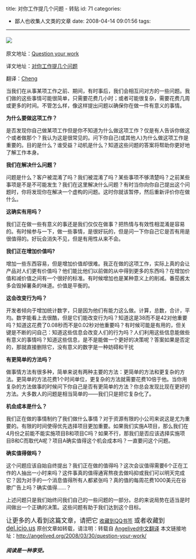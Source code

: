 title: 对你工作提几个问题 -  转贴
id: 71
categories:
  - 鄙人也收集人文类的文章
date: 2008-04-14 09:01:56
tags:
---

<div id="msgcns!9697D6160EFEBC17!1645" class="bvMsg">

#### ![](http://www.37signals.com/svn/images/sxsw-questions-slide.png)

原文地址：[Question your work](http://www.37signals.com/svn/posts/913-question-your-work) <p>译文地址：[对你工作提几个问题](http://angelived.org/2008/03/30/question-your-work) <p>翻译：[Cheng](http://angelived.org/) <p>当我们在从事某项工作之前、期间，有时事后，我们会相互问对方的一些问题。我们做的这些事情可能很简单，只需要花费几小时；或者可能很复杂，需要花费几周或更多的时间。不管怎么样，像这样提出问题以确保你在做一件有意义的事情。 <p>**为什么要做这项工作？** <p>是否发现你自己做某项工作但是你不知道为什么做这项工作？仅是有人告诉你做这个或者做那个？我认为这是很常见的。问下你自己(或其他人)为什么做这项工作是重要的。目的是什么？谁受益？动机是什么？知道这些问题的答案将帮助你更好地了解工作本身。 <p>**我们在解决什么问题？** <p>问题是什么？客户被混淆了吗？我们被混淆了吗？某些事项不够清楚吗？之前某些事项是不是不可能发生？我们在这里解决什么问题？有时当你向你自己提出这个问题时，你将发现你在解决一个虚构的问题。这时你就该暂停，然后重新评价你在做什么。 <p>**这确实有用吗？** <p>我们正在做一些有意义的事还是我们仅仅在做事？把热情与有效性相混淆是容易的。有时候参与一下，做一些事情，是很好玩的，但是问一下你自己它是否有用是很值得的。好玩会消失不见，但是有用性从来不会。 <p>**我们正在增加价值吗?** <p>增加一些东西容易，但是增加价值却很难。我正在做的这项工作，实际上真的会让产品对人们更有价值吗？他们能比他们以前做的从中得到更多的东西吗？在增加价值和减价值之间有一个很好的标准。有时候增加也是某种意义上的削减。番茄酱太多会毁掉薯条的味道。价值是平衡的。 <p>**这会改变行为吗？** <p>开发者倾向于增加统计数字，只是因为他们有能力这么做。计算，总数，合计，平均。数字能看上去很酷，但是它们能改变行为吗？知道这是38而不是42对他重要吗？知道这花费了0.08秒而不是0.02秒对他重要吗？有时候可能是有用的，但关键是不断的问自己：知道这些信息会改变人们的行为吗？人们利用这些信息能做些有意义的事情吗？知道这些信息，是不是能做一个更好的决策呢？答案如果是否定的，那就直接删除它，没有意义的数字是一种妨碍和干扰 <p>**有更简单的方法吗？** <p>做事情方法有很多种，简单来说有两种主要的方法：更简单的方法和更复杂的方法。更简单的方法花费1个时间单位，更复杂的方法就需要花费10倍于他。当你用复杂的方法做事的时候问下你自己是否有更简单的方法？你总会发现比现在更好的方法。大多数人的问题是相当简单的——我们只是把它复杂化了。 <p>**机会成本是什么？** <p>我们正在做的事情制约了我们做什么事情？对于资源有限的小公司来说这是尤为重要的。有限的时间使得优先选择项目更加重要。如果我们实施A项目，那么我们在4月份之前能不能实施项目B和项目C吗？如果不行，那我们是否应该选择实施项目B和C而取代A呢？项目A确实值得这个机会成本吗？一直要问这个问题。 <p>**确实值得做吗？** <p>这个问题应该自始自终提出？我们正在做的值得吗？这次会议值得需要6个正在工作的人抽出一小时来吗？这件事真的值得通宵熬夜去做吗抑或我们可以明天完成它？因为对手的一个消息值得所有人都紧张吗？真的值的每周花费1000美元在谷歌广告上吗？确实值得……？ <p>上述问题只是我们始终问我们自己的一些问题的一部分。总的来说局势在适当是时间做出一个正确的决策。这些问题有助于我们达到这个目标。 <p><big>让更多的人看到这篇文章，请把它</big> [收藏到QQ书签](http://angelived.org/)
<big>或者收藏到 [del.icio.us](http://angelived.org/)</big>
原创文章如转载，请注明：转载自 [Angelived中文翻译](http://angelived.org/)
本文链接地址：http://angelived.org/2008/03/30/question-your-work/ 

##### 阅读是一种享受。

</p></p></p></p></p></p></p></p></p></p></div>